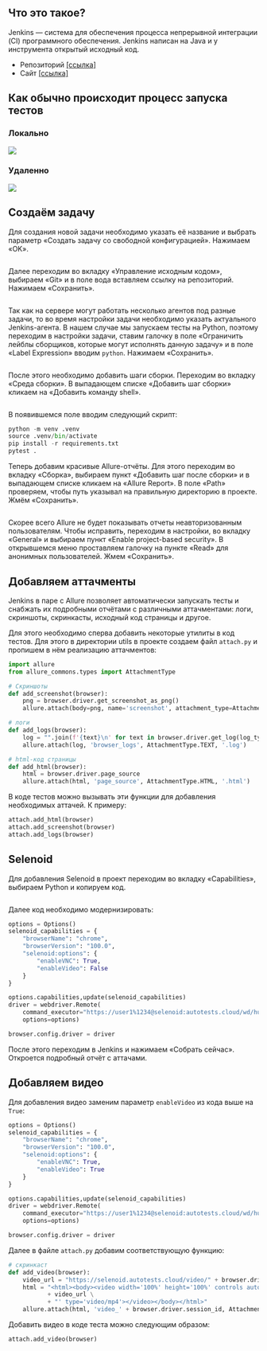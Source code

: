 ## Что это такое?
Jenkins — система для обеспечения процесса непрерывной интеграции (CI) программного обеспечения. Jenkins написан на Java и у инструмента открытый исходный код.

- Репозиторий [[ссылка]](https://github.com/jenkins-infra/jenkins.io)
- Сайт [[ссылка]](https://www.jenkins.io/)

## Как обычно происходит процесс запуска тестов

### Локально

![](https://raw.githubusercontent.com/qa-guru/knowledge-base/main/img/les10/les10-1.png)

### Удаленно 

![](https://raw.githubusercontent.com/qa-guru/knowledge-base/main/img/les10/les10-2.png)

## Создаём задачу
Для создания новой задачи необходимо указать её название и выбрать параметр «Создать задачу со свободной конфигурацией». Нажимаем «OK».

![]()

Далее переходим во вкладку «Управление исходным кодом», выбираем «Git» и в поле вода вставляем ссылку на репозиторий. Нажимаем «Сохранить».

![]()

Так как на сервере могут работать несколько агентов под разные задачи, то во время настройки задачи необходимо указать актуального Jenkins-агента. В нашем случае мы запускаем тесты на Python, поэтому переходим в настройки задачи, ставим галочку в поле «Ограничить лейблы сборщиков, которые могут исполнять данную задачу» и в поле «Label Expression» вводим `python`. Нажимаем «Сохранить».

![]()

После этого необходимо добавить шаги сборки. Переходим во вкладку «Среда сборки». В выпадающем списке «Добавить шаг сборки» кликаем на «Добавить команду shell».

![]()

В появившемся поле вводим следующий скрипт:

```python
python -m venv .venv
source .venv/bin/activate
pip install -r requirements.txt
pytest .
```

Теперь добавим красивые Allure-отчёты. Для этого переходим во вкладку «Сборка», выбираем пункт «Добавить шаг после сборки» и в выпадающем списке кликаем на «Allure Report». В поле «Path» проверяем, чтобы путь указывал на правильную директорию в проекте. Жмём «Сохранить».

![]()

Скорее всего Allure не будет показывать отчеты неавторизованным пользователям. Чтобы исправить, переходим в настройки, во вкладку «General» и выбираем пункт «Enable project-based security». В открывшемся меню проставляем галочку на пункте «Read» для анонимных пользователей. Жмем «Сохранить».

## Добавляем аттачменты
Jenkins в паре с Allure позволяет автоматически запускать тесты и снабжать их подробными отчётами с различными аттачментами: логи, скриншоты, скринкасты, исходный код страницы и другое.

Для этого необходимо сперва добавить некоторые утилиты в код тестов. Для этого в директории utils в проекте создаем файл `attach.py` и пропишем в нём реализацию аттачментов:

```python
import allure
from allure_commons.types import AttachmentType

# Скриншоты
def add_screenshot(browser):
    png = browser.driver.get_screenshot_as_png()
    allure.attach(body=png, name='screenshot', attachment_type=AttachmentType.PNG, extension='.png')

# логи
def add_logs(browser):
    log = "".join(f'{text}\n' for text in browser.driver.get_log(log_type='browser'))
    allure.attach(log, 'browser_logs', AttachmentType.TEXT, '.log')

# html-код страницы
def add_html(browser):
    html = browser.driver.page_source
    allure.attach(html, 'page_source', AttachmentType.HTML, '.html')
```

В коде тестов можно вызывать эти функции для добавления необходимых аттачей. К примеру:

```python
attach.add_html(browser)
attach.add_screenshot(browser)
attach.add_logs(browser)
```

## Selenoid
Для добавления Selenoid в проект переходим во вкладку «Capabilities», выбираем Python и копируем код.

![]()

Далее код необходимо модернизировать:

```python
options = Options()
selenoid_capabilities = {
    "browserName": "chrome",
    "browserVersion": "100.0",
    "selenoid:options": {
        "enableVNC": True,
        "enableVideo": False
    }
}

options.capabilities,update(selenoid_capabilities)
driver = webdriver.Remote(
    command_executor="https://user1%1234@selenoid:autotests.cloud/wd/hub",
    options=options)

browser.config.driver = driver
```

После этого переходим в Jenkins и нажимаем «Собрать сейчас». Откроется подробный отчёт с аттачами.

## Добавляем видео
Для добавления видео заменим параметр `enableVideo` из кода выше на `True`: 

```python
options = Options()
selenoid_capabilities = {
    "browserName": "chrome",
    "browserVersion": "100.0",
    "selenoid:options": {
        "enableVNC": True,
        "enableVideo": True
    }
}

options.capabilities,update(selenoid_capabilities)
driver = webdriver.Remote(
    command_executor="https://user1%1234@selenoid:autotests.cloud/wd/hub",
    options=options)

browser.config.driver = driver
```

Далее в файле `attach.py` добавим соответствующую функцию:

```python
# скринкаст
def add_video(browser):
    video_url = "https://selenoid.autotests.cloud/video/" + browser.driver.session_id + ".mp4"
    html = "<html><body><video width='100%' height='100%' controls autoplay><source src='" \
           + video_url \
           + "' type='video/mp4'></video></body></html>"
    allure.attach(html, 'video_' + browser.driver.session_id, AttachmentType.HTML, '.html')
```

Добавить видео в коде теста можно следующим образом:

```python
attach.add_video(browser)
```
